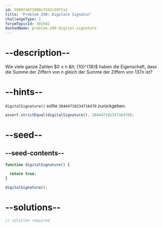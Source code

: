 ```yaml
---
id: 5900f48f1000cf542c50ffa1
title: 'Problem 290: Digitale Signatur'
challengeType: 1
forumTopicId: 301942
dashedName: problem-290-digital-signature
---
```


# --description--

Wie viele ganze Zahlen $0 ≤ n &lt; {10}^{18}$ haben die Eigenschaft, dass die Summe der Ziffern von $n$ gleich der Summe der Ziffern von $137n$ ist?

# --hints--

`digitalSignature()` sollte `20444710234716470` zurückgeben.

```js
assert.strictEqual(digitalSignature(), 20444710234716470);
```

# --seed--

## --seed-contents--

```js
function digitalSignature() {

  return true;
}

digitalSignature();
```

# --solutions--

```js
// solution required
```
